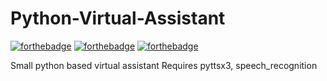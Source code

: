 # Python-Virtual-Assistant
 [![forthebadge](https://forthebadge.com/images/badges/made-with-crayons.svg)](https://forthebadge.com) [![forthebadge](https://forthebadge.com/images/badges/60-percent-of-the-time-works-every-time.svg)](https://forthebadge.com)
 [![forthebadge](https://forthebadge.com/images/badges/built-with-resentment.svg)](https://forthebadge.com)

Small python based virtual assistant
Requires pyttsx3, speech_recognition
